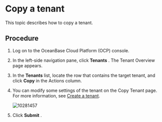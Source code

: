 Copy a tenant
==================================

This topic describes how to copy a tenant.

Procedure
------------------------------

1. Log on to the OceanBase Cloud Platform (OCP) console.



2. In the left-side navigation pane, click **Tenants** . The Tenant Overview page appears.



3. In the **Tenants** list, locate the row that contains the target tenant, and click **Copy** in the Actions column.



4. You can modify some settings of the tenant on the Copy Tenant page. For more information, see [Create a tenant](../200.basic-tenant-operations/100.userguide-create-a-tenant.md).

   ![10281457](https://help-static-aliyun-doc.aliyuncs.com/assets/img/en-US/3304306461/p345351.png)


5. Click **Submit** .
